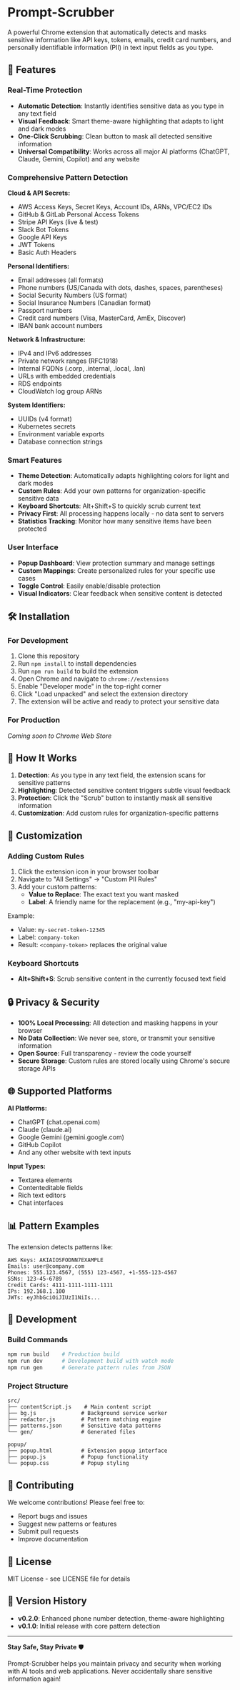 # Prompt-Scrubber

A powerful Chrome extension that automatically detects and masks sensitive information like API keys, tokens, emails, credit card numbers, and personally identifiable information (PII) in text input fields as you type.

## 🚀 Features

### Real-Time Protection
- **Automatic Detection**: Instantly identifies sensitive data as you type in any text field
- **Visual Feedback**: Smart theme-aware highlighting that adapts to light and dark modes
- **One-Click Scrubbing**: Clean button to mask all detected sensitive information
- **Universal Compatibility**: Works across all major AI platforms (ChatGPT, Claude, Gemini, Copilot) and any website

### Comprehensive Pattern Detection

**Cloud & API Secrets:**
- AWS Access Keys, Secret Keys, Account IDs, ARNs, VPC/EC2 IDs
- GitHub & GitLab Personal Access Tokens
- Stripe API Keys (live & test)
- Slack Bot Tokens
- Google API Keys
- JWT Tokens
- Basic Auth Headers

**Personal Identifiers:**
- Email addresses (all formats)
- Phone numbers (US/Canada with dots, dashes, spaces, parentheses)
- Social Security Numbers (US format)
- Social Insurance Numbers (Canadian format)
- Passport numbers
- Credit card numbers (Visa, MasterCard, AmEx, Discover)
- IBAN bank account numbers

**Network & Infrastructure:**
- IPv4 and IPv6 addresses
- Private network ranges (RFC1918)
- Internal FQDNs (.corp, .internal, .local, .lan)
- URLs with embedded credentials
- RDS endpoints
- CloudWatch log group ARNs

**System Identifiers:**
- UUIDs (v4 format)
- Kubernetes secrets
- Environment variable exports
- Database connection strings

### Smart Features
- **Theme Detection**: Automatically adapts highlighting colors for light and dark modes
- **Custom Rules**: Add your own patterns for organization-specific sensitive data
- **Keyboard Shortcuts**: Alt+Shift+S to quickly scrub current text
- **Privacy First**: All processing happens locally - no data sent to servers
- **Statistics Tracking**: Monitor how many sensitive items have been protected

### User Interface
- **Popup Dashboard**: View protection summary and manage settings
- **Custom Mappings**: Create personalized rules for your specific use cases
- **Toggle Control**: Easily enable/disable protection
- **Visual Indicators**: Clear feedback when sensitive content is detected

## 🛠 Installation

### For Development
1. Clone this repository
2. Run `npm install` to install dependencies
3. Run `npm run build` to build the extension
4. Open Chrome and navigate to `chrome://extensions`
5. Enable "Developer mode" in the top-right corner
6. Click "Load unpacked" and select the extension directory
7. The extension will be active and ready to protect your sensitive data

### For Production
*Coming soon to Chrome Web Store*

## 🎯 How It Works

1. **Detection**: As you type in any text field, the extension scans for sensitive patterns
2. **Highlighting**: Detected sensitive content triggers subtle visual feedback
3. **Protection**: Click the "Scrub" button to instantly mask all sensitive information
4. **Customization**: Add custom rules for organization-specific patterns

## 🔧 Customization

### Adding Custom Rules
1. Click the extension icon in your browser toolbar
2. Navigate to "All Settings" → "Custom PII Rules"
3. Add your custom patterns:
   - **Value to Replace**: The exact text you want masked
   - **Label**: A friendly name for the replacement (e.g., "my-api-key")

Example:
- Value: `my-secret-token-12345`
- Label: `company-token`
- Result: `<company-token>` replaces the original value

### Keyboard Shortcuts
- **Alt+Shift+S**: Scrub sensitive content in the currently focused text field

## 🔒 Privacy & Security

- **100% Local Processing**: All detection and masking happens in your browser
- **No Data Collection**: We never see, store, or transmit your sensitive information
- **Open Source**: Full transparency - review the code yourself
- **Secure Storage**: Custom rules are stored locally using Chrome's secure storage APIs

## 🌐 Supported Platforms

**AI Platforms:**
- ChatGPT (chat.openai.com)
- Claude (claude.ai)
- Google Gemini (gemini.google.com)
- GitHub Copilot
- And any other website with text inputs

**Input Types:**
- Textarea elements
- Contenteditable fields
- Rich text editors
- Chat interfaces

## 📊 Pattern Examples

The extension detects patterns like:
```
AWS Keys: AKIAIOSFODNN7EXAMPLE
Emails: user@company.com
Phones: 555.123.4567, (555) 123-4567, +1-555-123-4567
SSNs: 123-45-6789
Credit Cards: 4111-1111-1111-1111
IPs: 192.168.1.100
JWTs: eyJhbGciOiJIUzI1NiIs...
```

## 🚧 Development

### Build Commands
```bash
npm run build    # Production build
npm run dev      # Development build with watch mode
npm run gen      # Generate pattern rules from JSON
```

### Project Structure
```
src/
├── contentScript.js    # Main content script
├── bg.js              # Background service worker
├── redactor.js        # Pattern matching engine
├── patterns.json      # Sensitive data patterns
└── gen/               # Generated files

popup/
├── popup.html         # Extension popup interface
├── popup.js           # Popup functionality
└── popup.css          # Popup styling
```

## 🤝 Contributing

We welcome contributions! Please feel free to:
- Report bugs and issues
- Suggest new patterns or features
- Submit pull requests
- Improve documentation

## 📄 License

MIT License - see LICENSE file for details

## 🔄 Version History

- **v0.2.0**: Enhanced phone number detection, theme-aware highlighting
- **v0.1.0**: Initial release with core pattern detection

---

**Stay Safe, Stay Private** 🛡️

Prompt-Scrubber helps you maintain privacy and security when working with AI tools and web applications. Never accidentally share sensitive information again!